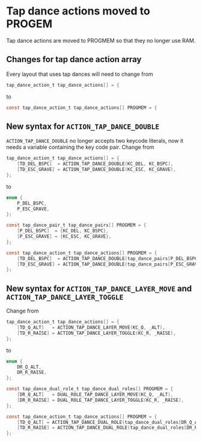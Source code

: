 # Tap dance actions moved to PROGEM

Tap dance actions are moved to PROGMEM so that they no longer use RAM.

## Changes for tap dance action array

Every layout that uses tap dances will need to change from

```c
tap_dance_action_t tap_dance_actions[] = {

```

to 

```c
const tap_dance_action_t tap_dance_actions[] PROGMEM = {

```

## New syntax for `ACTION_TAP_DANCE_DOUBLE`

`ACTION_TAP_DANCE_DOUBLE` no longer accepts two keycode literals, now it needs a variable containing the key code pair. Change from


```c
tap_dance_action_t tap_dance_actions[] = {
    [TD_DEL_BSPC]  = ACTION_TAP_DANCE_DOUBLE(KC_DEL, KC_BSPC),
    [TD_ESC_GRAVE] = ACTION_TAP_DANCE_DOUBLE(KC_ESC, KC_GRAVE),
};
```

to 

```c
enum {
    P_DEL_BSPC,
    P_ESC_GRAVE,
};

const tap_dance_pair_t tap_dance_pairs[] PROGMEM = {
    [P_DEL_BSPC]  = {KC_DEL, KC_BSPC},
    [P_ESC_GRAVE] = {KC_ESC, KC_GRAVE},
};

const tap_dance_action_t tap_dance_actions[] PROGMEM = {
    [TD_DEL_BSPC]  = ACTION_TAP_DANCE_DOUBLE(tap_dance_pairs[P_DEL_BSPC]),
    [TD_ESC_GRAVE] = ACTION_TAP_DANCE_DOUBLE(tap_dance_pairs[P_ESC_GRAVE]),
};

```

## New syntax for `ACTION_TAP_DANCE_LAYER_MOVE` and `ACTION_TAP_DANCE_LAYER_TOGGLE` 


 Change from
 
```c
tap_dance_action_t tap_dance_actions[] = {
    [TD_Q_ALT]   = ACTION_TAP_DANCE_LAYER_MOVE(KC_Q, _ALT),
    [TD_R_RAISE] = ACTION_TAP_DANCE_LAYER_TOGGLE(KC_R, _RAISE),
};
```

to 

```c
enum {
    DR_Q_ALT,
    DR_R_RAISE,
};

const tap_dance_dual_role_t tap_dance_dual_roles[] PROGMEM = {
    [DR_Q_ALT]   = DUAL_ROLE_TAP_DANCE_LAYER_MOVE(KC_Q, _ALT),
    [DR_R_RAISE] = DUAL_ROLE_TAP_DANCE_LAYER_TOGGLE(KC_R, _RAISE),
};

const tap_dance_action_t tap_dance_actions[] PROGMEM = {
    [TD_Q_ALT] = ACTION_TAP_DANCE_DUAL_ROLE(tap_dance_dual_roles[DR_Q_ALT]),
    [TD_R_RAISE] = ACTION_TAP_DANCE_DUAL_ROLE(tap_dance_dual_roles[DR_R_RAISE]),
};
```
